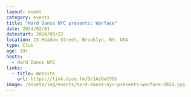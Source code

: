 ```yaml
---
layout: event
category: events
title: "Hard Dance NYC presents: Warface"
date: 2024/02/01
datestart: 2024/03/22
location: 23 Meadow Street, Brooklyn, NY, USA
type: Club
age: 19+
hosts:
  - Hard Dance NYC
links:
  - title: Website
    url: https://link.dice.fm/Dr1AsGeCVGb
image: /assets/img/events/hard-dance-nyc-presents-warface-2024.jpg
---
```


